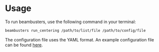 # Usage

To run beambusters, use the following command in your terminal:

```bash
beambusters run_centering /path/to/list/file /path/to/config/file
```

The configuration file uses the YAML format. An example configuration file can be found [here](https://anananacr.github.io/beambusters/example/config/#example).

